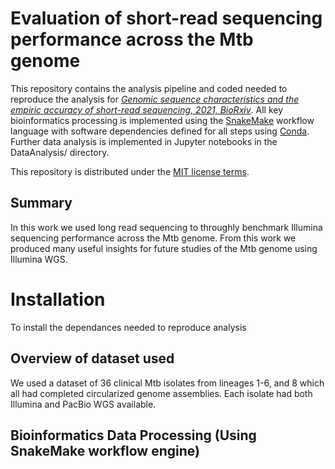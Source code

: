 # Evaluation of short-read sequencing performance across the Mtb genome

This repository contains the analysis pipeline and coded needed to reproduce the analysis for [*Genomic sequence characteristics and the empiric accuracy of short-read sequencing, 2021, BioRxiv*](https://www.biorxiv.org/content/10.1101/2021.04.08.438862v1). All key bioinformatics processing is implemented using the [SnakeMake](https://snakemake.github.io/) workflow language with software dependencies defined for all steps using [Conda](https://docs.conda.io/en/latest/). Further data analysis is implemented in Jupyter notebooks in the DataAnalysis/ directory.

This repository is distributed under the [MIT license terms](LICENSE).




## Summary 

In this work we used long read sequencing to throughly benchmark Illumina sequencing performance across the Mtb genome. From this work we produced many useful insights for future studies of the Mtb genome using Illumina WGS.







# Installation

To install the dependances needed to reproduce analysis 







## Overview of dataset used

We used a dataset of 36 clinical Mtb isolates from lineages 1-6, and 8 which all had completed circularized genome assemblies.
Each isolate had both Illumina and PacBio WGS available. 







## Bioinformatics Data Processing (Using SnakeMake workflow engine)
















